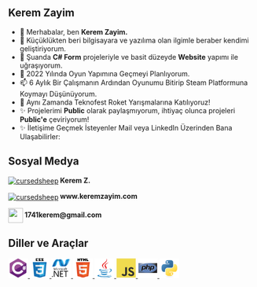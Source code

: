 <h2>Kerem Zayim</h2>

- 👋 Merhabalar, ben <b>Kerem Zayim.</b>
- 👀 Küçüklükten beri bilgisayara ve yazılıma olan ilgimle beraber kendimi geliştiriyorum.
- 🌱 Şuanda <b>C# Form</b> projeleriyle ve basit düzeyde <b>Website</b> yapımı ile uğraşıyorum.
- 💞️ 2022 Yılında Oyun Yapımına Geçmeyi Planlıyorum.
- 📫 6 Aylık Bir Çalışmanın Ardından Oyunumu Bitirip Steam Platformuna Koymayı Düşünüyorum.
- 🚀 Aynı Zamanda Teknofest Roket Yarışmalarına Katılıyoruz!
- ✨ Projelerimi <b>Public</b> olarak paylaşmıyorum, ihtiyaç olunca projeleri <b>Public'e</b> çeviriyorum!
- ✨ İletişime Geçmek İsteyenler Mail veya LinkedIn Üzerinden Bana Ulaşabilirler:
<b></b>
<h2>Sosyal Medya</h2>
<p align="left" dir="auto">
<a href="https://www.linkedin.com/in/kerem-zayim/" rel="nofollow"><img align="center" src="https://github.com/linkedin.png?s=20" alt="cursedsheep" height="30" width="30" style="max-width: 100%;"></a><b>  Kerem Z.</b>

<p align="left" dir="auto">
<a href="www.keremzayim.com" rel="nofollow"><img align="center" src="https://user-images.githubusercontent.com/52594928/141674737-81b569d4-ae73-48ff-b283-cec1320fe993.png" alt="cursedsheep" height="30" width="30" style="max-width: 100%;"></a><b>  www.keremzayim.com</b>

<p align="left" dir="auto">
<a href="mailto:1741kerem@gmail.com" rel="nofollow"><img align="center" src="https://cdn-icons-png.flaticon.com/512/281/281769.png" height="30" width="30" style="max-width: 100%;"></a><b>  1741kerem@gmail.com</b>
  
</p>


<h2>Diller ve Araçlar</h2>
<a href="https://www.w3schools.com/cs/" rel="nofollow"> <img src="https://raw.githubusercontent.com/devicons/devicon/master/icons/csharp/csharp-original.svg" alt="csharp" width="40" height="40" style="max-width: 100%;"> </a> <a href="https://www.w3schools.com/css/" rel="nofollow"> <img src="https://raw.githubusercontent.com/devicons/devicon/master/icons/css3/css3-original-wordmark.svg" alt="css3" width="40" height="40" style="max-width: 100%;"> </a> <a href="https://dotnet.microsoft.com/" rel="nofollow"> <img src="https://raw.githubusercontent.com/devicons/devicon/master/icons/dot-net/dot-net-original-wordmark.svg" alt="dotnet" width="40" height="40" style="max-width: 100%;"> </a> <a href="https://www.w3.org/html/" rel="nofollow"> <img src="https://raw.githubusercontent.com/devicons/devicon/master/icons/html5/html5-original-wordmark.svg" alt="html5" width="40" height="40" style="max-width: 100%;"> </a> <a href="https://www.java.com" rel="nofollow"> <img src="https://raw.githubusercontent.com/devicons/devicon/master/icons/java/java-original.svg" alt="java" width="40" height="40" style="max-width: 100%;"> </a> <a href="https://developer.mozilla.org/en-US/docs/Web/JavaScript" rel="nofollow"> <img src="https://raw.githubusercontent.com/devicons/devicon/master/icons/javascript/javascript-original.svg" alt="javascript" width="40" height="40" style="max-width: 100%;"> </a> <a href="https://www.php.net" rel="nofollow"> <img src="https://raw.githubusercontent.com/devicons/devicon/master/icons/php/php-original.svg" alt="php" width="40" height="40" style="max-width: 100%;"> </a> <a href="https://www.python.org" rel="nofollow"> <img src="https://raw.githubusercontent.com/devicons/devicon/master/icons/python/python-original.svg" alt="python" width="40" height="40" style="max-width: 100%;"> </a></p>
